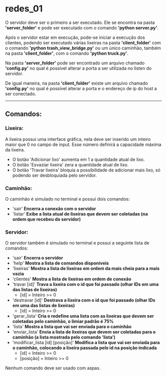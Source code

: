 # redes_01

O servidor deve ser o primeiro a ser executado. Ele se encontra na pasta **'server_folder'** e pode ser executado
com o comando **'python server.py'**.

Após o servidor estar em execução, pode-se iniciar a execução dos clientes, podendo ser executado várias lixeiras
na pasta **'client_folder'** com o comando **'python trash_view_bridge.py'** ou um único caminhão, também na pasta
**'client_folder'**, com o comando **'python truck.py'**.

Na pasta **'server_folder'** pode ser encontrado um arquivo chamado **'config.py'** no qual é possível alterar a
porta a ser utilizada no listen do servidor.

De igual maneira, na pasta **'client_folder'** existe um arquivo chamado **'config.py'** no qual é possível
alterar a porta e o endereço de ip do host a ser conectado.

---

## Comandos:

### Lixeira:
A lixeira possui uma interface gráfica, nela deve ser inserido um inteiro maior que 0 no campo de input.
Esse número definirá a capacidade máxima da lixeira.

- O botão 'Adicionar lixo' aumenta em 1 a quantidade atual de lixo.
- O botão 'Esvaziar lixeira' zera a quantidade atual de lixo.
- O botão 'Travar lixeira' bloquia a possíbilidade de adicionar mais lixo, só podendo ser desbloquiada pelo servidor.

### Caminhão:
O caminhão é simulado no terminal e possui dois comandos:

- 'sair' **Encerra a conexão com o servidor**
- 'listar' **Exibe a lista atual de lixeiras que devem ser coletadas (na ordem que recebeu do servidor)**

### Servidor:
O servidor também é simulado no terminal e possui a seguinte lista de comandos:

- 'sair' **Encerra o servidor**
- 'help' **Mostra a lista de comandos disponíveis**
- 'lixeiras' **Mostra a lista de lixeiras em ordem da mais cheia para a mais vazia** 
- 'clientes' **Mostra a lista de lixeiras em ordem de conexão**
- 'travar [id]' **Trava a lixeira com o id que foi passado (olhar IDs em uma das listas de lixeiras)**
    - [id] = Inteiro >= 0
- 'destravar [id]' **Destrava a lixeira com o id que foi passado (olhar IDs em uma das listas de lixeiras)**
    - [id] = Inteiro >= 0
- 'gerar_lista' **Cria e redefine uma lista com as lixeiras que devem ser coletadas pelo caminhão, o limiar padrão é 75%** 
- 'lista' **Mostra a lista que vai ser enviada para o caminhão**
- 'enviar_lista' **Envia a lista de lixeiras que devem ser coletadas para o caminhão (a lista mostrada pelo comando 'lista')**
- 'modificar_lista [id] [posição]' **Modifica a lista que vai ser enviada para o caminhão, colocando a lixeira passada pelo id na posição indicada**
    - [id] = Inteiro >= 0
    - [posição] = Inteiro >= 0
    
Nenhum comando deve ser usado com aspas.